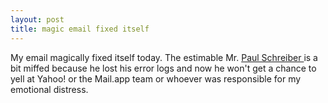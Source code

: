 ```yaml
---
layout: post
title: magic email fixed itself 
---
```

<p>My email magically fixed itself today. The estimable Mr. <a href="http://paulschreiber.com/">Paul Schreiber </a>is a bit miffed because he lost his error logs and now he won't get a chance to yell at Yahoo! or the Mail.app team or whoever was responsible for my emotional distress. </p>

